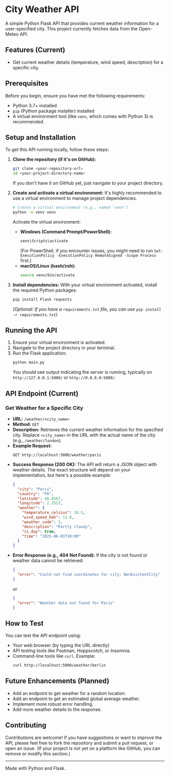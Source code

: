# City Weather API

A simple Python Flask API that provides current weather information for a user-specified city. This project currently fetches data from the Open-Meteo API.

## Features (Current)

* Get current weather details (temperature, wind speed, description) for a specific city.

## Prerequisites

Before you begin, ensure you have met the following requirements:

* Python 3.7+ installed
* `pip` (Python package installer) installed
* A virtual environment tool (like `venv`, which comes with Python 3) is recommended.

## Setup and Installation

To get this API running locally, follow these steps:

1.  **Clone the repository (if it's on GitHub):**
    ```bash
    git clone <your-repository-url>
    cd <your-project-directory-name>
    ```
    If you don't have it on GitHub yet, just navigate to your project directory.

2.  **Create and activate a virtual environment:**
    It's highly recommended to use a virtual environment to manage project dependencies.
    ```bash
    # Create a virtual environment (e.g., named 'venv')
    python -m venv venv
    ```
    Activate the virtual environment:
    * **Windows (Command Prompt/PowerShell):**
        ```bash
        venv\Scripts\activate
        ```
        (For PowerShell, if you encounter issues, you might need to run `Set-ExecutionPolicy -ExecutionPolicy RemoteSigned -Scope Process` first.)
    * **macOS/Linux (bash/zsh):**
        ```bash
        source venv/bin/activate
        ```

3.  **Install dependencies:**
    With your virtual environment activated, install the required Python packages:
    ```bash
    pip install Flask requests
    ```
    *(Optional: If you have a `requirements.txt` file, you can use `pip install -r requirements.txt`)*

## Running the API

1.  Ensure your virtual environment is activated.
2.  Navigate to the project directory in your terminal.
3.  Run the Flask application:
    ```bash
    python main.py
    ```
    You should see output indicating the server is running, typically on `http://127.0.0.1:5000/` or `http://0.0.0.0:5000/`.

## API Endpoint (Current)

### Get Weather for a Specific City

* **URL:** `/weather/<city_name>`
* **Method:** `GET`
* **Description:** Retrieves the current weather information for the specified city. Replace `<city_name>` in the URL with the actual name of the city (e.g., `/weather/london`).
* **Example Request:**
    ```
    GET http://localhost:5000/weather/paris
    ```
* **Success Response (200 OK):**
    The API will return a JSON object with weather details. The exact structure will depend on your implementation, but here's a possible example:
    ```json
    {
      "city": "Paris",
      "country": "FR",
      "latitude": 48.8567,
      "longitude": 2.3522,
      "weather": {
        "temperature_celsius": 18.5,
        "wind_speed_kmh": 12.0,
        "weather_code": 3,
        "description": "Partly cloudy",
        "is_day": true,
        "time": "2025-06-03T10:00"
      }
    }
    ```
* **Error Response (e.g., 404 Not Found):**
    If the city is not found or weather data cannot be retrieved:
    ```json
    {
      "error": "Could not find coordinates for city: NonExistentCity"
    }
    ```
    or
    ```json
    {
      "error": "Weather data not found for Paris"
    }
    ```

## How to Test

You can test the API endpoint using:

* Your web browser (by typing the URL directly)
* API testing tools like Postman, Hoppscotch, or Insomnia.
* Command-line tools like `curl`. Example:
    ```bash
    curl http://localhost:5000/weather/berlin
    ```

## Future Enhancements (Planned)

* Add an endpoint to get weather for a random location.
* Add an endpoint to get an estimated global average weather.
* Implement more robust error handling.
* Add more weather details to the response.

## Contributing

Contributions are welcome! If you have suggestions or want to improve the API, please feel free to fork the repository and submit a pull request, or open an issue.
(If your project is not yet on a platform like GitHub, you can remove or modify this section.)

---

Made with Python and Flask.